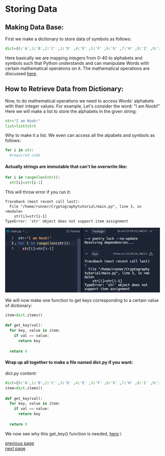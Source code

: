 # Storing Data
## Making Data Base:
First we make a dictionary to store data of symbols as follows:
```python
dict={0:'A',1:'B',2:'C' ,3:'D' ,4:'E' ,5:'F' ,6:'G' ,7:'H' ,8:'I' ,9:'J',10:'K',11:'L' ,12:'M' ,13:'N' ,14:'O' ,15:'P',16:'Q' ,17:'R' ,18:'S' ,19:'T' ,20:'U',21:'V' ,22:'W' ,23:'X' ,24:'Y' ,25:'Z',26:' ',27:',',28:'.',29:'?',30:'0',31:'1',32:'2',33:'3',34:'4',35:'5',36:'6',37:'7',38:'8',39:'9',40:'!'}
```
Here basically we are mapping integers from 0-40 to alphabets and symbols such that Python understands and can manipulate Words with certain mathematical operations on it. The mathematical operations are discussed [here](00-preliminaries.md#encoding-function).

## How to Retrieve Data from Dictionary:
Now, to do mathematical operations we need to access Words' alphabets with their integer values. For example, Let's consider the word: "I am Noob!" Here we will make a list to store the alphabets in the given string:
```python
str="I am Noob!"
list=list(str)
```
Why to make it a list. We even can access all the alpabets and symbols as follows:
```python
for i in str:
  #required code
```
#### Actually strings are immutable that can't be overwrite like:

```python
for i in range(len(str)):
  str[i]=str[i-1]
```
This will throw error if you run it:
```console
Traceback (most recent call last):
  File "/home/runner/Cryptographytutorial/main.py", line 3, in <module>
    str[i]=str[i-1]
TypeError: 'str' object does not support item assignment
```
![image](image.png)

We will now make one function to get keys corresponding to a certain value of dictionary:
```python
item=dict.items()

def get_key(val):
  for key, value in item:
    if val == value:
      return key

  return 0
```

#### Wrap up all together to make a file named dict.py if you want:
dict.py content:
```python
dict={0:'A',1:'B',2:'C' ,3:'D' ,4:'E' ,5:'F' ,6:'G' ,7:'H' ,8:'I' ,9:'J',10:'K',11:'L' ,12:'M' ,13:'N' ,14:'O' ,15:'P',16:'Q' ,17:'R' ,18:'S' ,19:'T' ,20:'U',21:'V' ,22:'W' ,23:'X' ,24:'Y' ,25:'Z',26:' ',27:',',28:'.',29:'?',30:'0',31:'1',32:'2',33:'3',34:'4',35:'5',36:'6',37:'7',38:'8',39:'9',40:'!'}
item=dict.items()

def get_key(val):
  for key, value in item:
    if val == value:
      return key

  return 0
```
We now see why this get_key() function is needed, [here](02-Affine_cipher.md#encoding).\

[previous page](./00-preliminaries.md)\
[next page](./02-Affine_cipher.md)